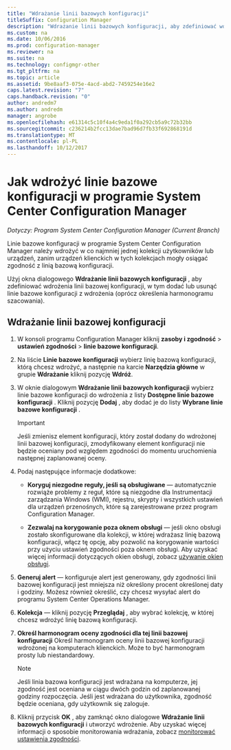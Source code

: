 ```yaml
---
title: "Wdrażanie linii bazowych konfiguracji"
titleSuffix: Configuration Manager
description: "Wdrażanie linii bazowych konfiguracji, aby zdefiniować wdrożenia linii bazowej konfiguracji, a także dodać lub usunąć linie bazowe konfiguracji z wdrożenia."
ms.custom: na
ms.date: 10/06/2016
ms.prod: configuration-manager
ms.reviewer: na
ms.suite: na
ms.technology: configmgr-other
ms.tgt_pltfrm: na
ms.topic: article
ms.assetid: 9be8aaf3-075e-4acd-abd2-7459254e16e2
caps.latest.revision: "7"
caps.handback.revision: "0"
author: andredm7
ms.author: andredm
manager: angrobe
ms.openlocfilehash: e61314c5c10f4a4c9eda1f0a292cb5a9c72b32bb
ms.sourcegitcommit: c236214b2fcc13dae7bad96d7fb33f692868191d
ms.translationtype: MT
ms.contentlocale: pl-PL
ms.lasthandoff: 10/12/2017
---
```

# <a name="how-to-deploy-configuration-baselines-in-system-center-configuration-manager"></a>Jak wdrożyć linie bazowe konfiguracji w programie System Center Configuration Manager

*Dotyczy: Program System Center Configuration Manager (Current Branch)*

Linie bazowe konfiguracji w programie System Center Configuration Manager należy wdrożyć w co najmniej jednej kolekcji użytkowników lub urządzeń, zanim urządzeń klienckich w tych kolekcjach mogły osiągać zgodność z linią bazową konfiguracji.  

Użyj okna dialogowego **Wdrażanie linii bazowych konfiguracji** , aby zdefiniować wdrożenia linii bazowej konfiguracji, w tym dodać lub usunąć linie bazowe konfiguracji z wdrożenia (oprócz określenia harmonogramu szacowania).  

## <a name="deploy-a-configuration-baseline"></a>Wdrażanie linii bazowej konfiguracji  

1.  W konsoli programu Configuration Manager kliknij **zasoby i zgodność** > **ustawień zgodności** > **linie bazowe konfiguracji**.  

3.  Na liście **Linie bazowe konfiguracji** wybierz linię bazową konfiguracji, którą chcesz wdrożyć, a następnie na karcie **Narzędzia główne** w grupie **Wdrażanie** kliknij pozycję **Wdróż**.  

4.  W oknie dialogowym **Wdrażanie linii bazowych konfiguracji** wybierz linie bazowe konfiguracji do wdrożenia z listy **Dostępne linie bazowe konfiguracji** . Kliknij pozycję **Dodaj** , aby dodać je do listy **Wybrane linie bazowe konfiguracji** .  

    > [!IMPORTANT]  
    >  Jeśli zmienisz element konfiguracji, który został dodany do wdrożonej linii bazowej konfiguracji, zmodyfikowany element konfiguracji nie będzie oceniany pod względem zgodności do momentu uruchomienia następnej zaplanowanej oceny.  

5.  Podaj następujące informacje dodatkowe:  

    -   **Koryguj niezgodne reguły, jeśli są obsługiwane** — automatycznie rozwiąże problemy z reguł, które są niezgodne dla Instrumentacji zarządzania Windows (WMI), rejestru, skrypty i wszystkich ustawień dla urządzeń przenośnych, które są zarejestrowane przez program Configuration Manager.  

    -   **Zezwalaj na korygowanie poza oknem obsługi** — jeśli okno obsługi zostało skonfigurowane dla kolekcji, w której wdrażasz linię bazową konfiguracji, włącz tę opcję, aby pozwolić na korygowanie wartości przy użyciu ustawień zgodności poza oknem obsługi. Aby uzyskać więcej informacji dotyczących okien obsługi, zobacz [używanie okien obsługi](/sccm/core/clients/manage/collections/use-maintenance-windows).  

6.  **Generuj alert** — konfiguruje alert jest generowany, gdy zgodności linii bazowej konfiguracji jest mniejsza niż określony procent określonej daty i godziny. Możesz również określić, czy chcesz wysyłać alert do programu System Center Operations Manager.  

7.  **Kolekcja** — kliknij pozycję **Przeglądaj** , aby wybrać kolekcję, w której chcesz wdrożyć linię bazową konfiguracji.  

8.  **Określ harmonogram oceny zgodności dla tej linii bazowej konfiguracji** Określ harmonogram oceny linii bazowej konfiguracji wdrożonej na komputerach klienckich. Może to być harmonogram prosty lub niestandardowy.  

    > [!NOTE]  
    >  Jeśli linia bazowa konfiguracji jest wdrażana na komputerze, jej zgodność jest oceniana w ciągu dwóch godzin od zaplanowanej godziny rozpoczęcia. Jeśli jest wdrażana do użytkownika, zgodność będzie oceniana, gdy użytkownik się zaloguje.  

9. Kliknij przycisk **OK** , aby zamknąć okno dialogowe **Wdrażanie linii bazowych konfiguracji** i utworzyć wdrożenie. Aby uzyskać więcej informacji o sposobie monitorowania wdrażania, zobacz [monitorować ustawienia zgodności](/sccm/compliance/deploy-use/monitor-compliance-settings).  
